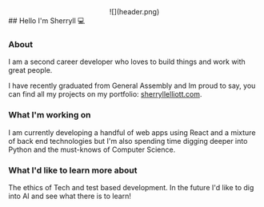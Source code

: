 <div align="center">
![](header.png)
</div>
## Hello I'm Sherryll 💻 


### About
I am a second career developer who loves to build things and work with great people. 

I have recently graduated from General Assembly and Im proud to say, you can find all my projects on my portfolio: [sherryllelliott.com](http://sherryllelliott.com). 

### What I'm working on

I am currently developing a handful of web apps using React and a mixture of back end technologies but I'm also spending time digging deeper into Python and the must-knows of Computer Science.

### What I'd like to learn more about

The ethics of Tech and test based development. In the future I'd like to dig into AI and see what there is to learn! 



